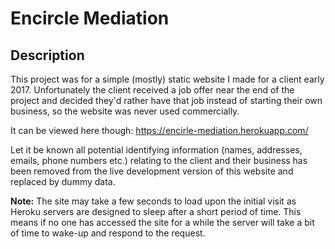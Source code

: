 # Encircle Mediation

## Description

This project was for a simple (mostly) static website I made for a client early 2017. Unfortunately the client received a job offer near the end of the project and decided they'd rather have that job instead of starting their own business, so the website was never used commercially.

It can be viewed here though: https://encirle-mediation.herokuapp.com/

Let it be known all potential identifying information (names, addresses, emails, phone numbers etc.) relating to the client and their business has been removed from the live development version of this website and replaced by dummy data. 

**Note:** The site may take a few seconds to load upon the initial visit as Heroku servers are designed to sleep after a short period of time. This means if no one has accessed the site for a while the server will take a bit of time to wake-up and respond to the request.
